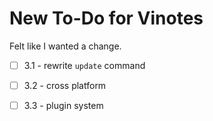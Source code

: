 # New To-Do for Vinotes

Felt like I wanted a change.

- [ ] 3.1 - rewrite `update` command

- [ ] 3.2 - cross platform

- [ ] 3.3 - plugin system
